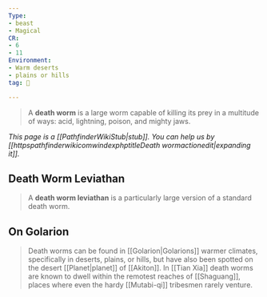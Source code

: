 ```yaml
---
Type:
- beast
- Magical
CR:
- 6
- 11
Environment:
- Warm deserts
- plains or hills
tag: 👹

---
```


> A **death worm** is a large worm capable of killing its prey in a multitude of ways: acid, lightning, poison, and mighty jaws. 



*This page is a [[PathfinderWikiStub|stub]]. You can help us by [[httpspathfinderwikicomwindexphptitleDeath wormactionedit|expanding it]].*


## Death Worm Leviathan


> A **death worm leviathan** is a particularly large version of a standard death worm.


## On Golarion

> Death worms can be found in [[Golarion|Golarions]] warmer climates, specifically in deserts, plains, or hills, but have also been spotted on the desert [[Planet|planet]] of [[Akiton]]. In [[Tian Xia]] death worms are known to dwell within the remotest reaches of [[Shaguang]], places where even the hardy [[Mutabi-qi]] tribesmen rarely venture.







